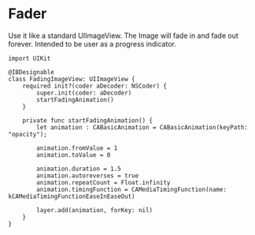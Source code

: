 # Fader
Use it like a standard UIImageView. The Image will fade in and fade out forever. Intended to be user as a progress indicator.

    import UIKit

    @IBDesignable
    class FadingImageView: UIImageView {
        required init?(coder aDecoder: NSCoder) {
            super.init(coder: aDecoder)
            startFadingAnimation()
        }
    
        private func startFadingAnimation() {
            let animation : CABasicAnimation = CABasicAnimation(keyPath: "opacity");
        
            animation.fromValue = 1
            animation.toValue = 0
        
            animation.duration = 1.5
            animation.autoreverses = true
            animation.repeatCount = Float.infinity
            animation.timingFunction = CAMediaTimingFunction(name: kCAMediaTimingFunctionEaseInEaseOut)
        
            layer.add(animation, forKey: nil)
        }
    }
